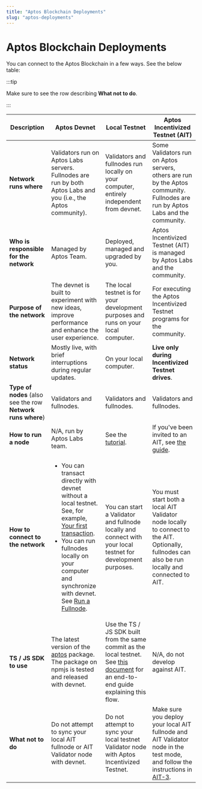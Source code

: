 ```yaml
---
title: "Aptos Blockchain Deployments"
slug: "aptos-deployments"
---
```


# Aptos Blockchain Deployments

You can connect to the Aptos Blockchain in a few ways. See the below table:

:::tip

Make sure to see the row describing **What not to do**.

:::

|Description | Aptos Devnet | Local Testnet | Aptos Incentivized Testnet (AIT)|
|---|---|---|---|
|**Network runs where**| Validators run on Aptos Labs servers. Fullnodes are run by both Aptos Labs and you (i.e., the Aptos community).| Validators and fullnodes run locally on your computer, entirely independent from devnet. | Some Validators run on Aptos servers, others are run by the Aptos community. Fullnodes are run by Aptos Labs and the community.|
|**Who is responsible for the network**|Managed by Aptos Team. | Deployed, managed and upgraded by you.| Aptos Incentivized Testnet (AIT) is managed by Aptos Labs and the community.|
|**Purpose of the network**|The devnet is built to experiment with new ideas, improve performance and enhance the user experience.| The local testnet is for your development purposes and runs on your local computer.| For executing the Aptos Incentivized Testnet programs for the community.|
|**Network status**|Mostly live, with brief interruptions during regular updates. | On your local computer. | **Live only during Incentivized Testnet drives**. |
|**Type of nodes** (also see the row **Network runs where**) |Validators and fullnodes. | Validators and fullnodes. | Validators and fullnodes.|
|**How to run a node**| N/A, run by Aptos Labs team. | See the [tutorial](local-testnet/using-cli-to-run-a-local-testnet.md). | If you've been invited to an AIT, see [the guide](ait/index.md).|
|**How to connect to the network**|<ul><li> You can transact directly with devnet without a local testnet. See, for example, [Your first transaction](../tutorials/first-transaction.md).</li><li> You can run fullnodes locally on your computer and synchronize with devnet. See [Run a Fullnode](/nodes/full-node/public-fullnode).</li></ul>| You can start a Validator and fullnode locally and connect with your local testnet for development purposes. | You must start both a local AIT Validator node locally to connect to the AIT. Optionally, fullnodes can also be run locally and connected to AIT.|
|**TS / JS SDK to use**|The latest version of the [aptos](https://www.npmjs.com/package/aptos) package. The package on npmjs is tested and released with devnet. | Use the TS / JS SDK built from the same commit as the local testnet. See [this document](../guides/local-testnet-dev-flow) for an end-to-end guide explaining this flow. | N/A, do not develop against AIT. |
|**What not to do**| Do not attempt to sync your local AIT fullnode or AIT Validator node with devnet. | Do not attempt to sync your local testnet Validator node with Aptos Incentivized Testnet. | Make sure you deploy your local AIT fullnode and AIT Validator node in the test mode, and follow the instructions in [AIT-3](/nodes/ait/ait-3).|

